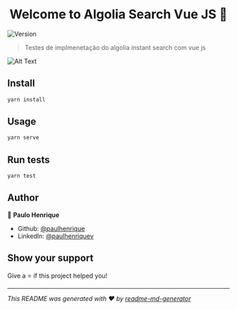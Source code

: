 <h1 align="center">Welcome to Algolia Search Vue JS 👋</h1>
<p>
  <img alt="Version" src="https://img.shields.io/badge/version-0.1.0-blue.svg?cacheSeconds=2592000" />
</p>

> Testes de implmenetação do algolia instant search com vue js

![Alt Text](https://media.giphy.com/media/2yLNN4wTy7Zr8JSXHB/giphy-downsized-large.gif)

## Install

```sh
yarn install
```

## Usage

```sh
yarn serve
```

## Run tests

```sh
yarn test
```

## Author

👤 **Paulo Henrique**

* Github: [@paulhenrique](https://github.com/paulhenrique)
* LinkedIn: [@paulhenriquev](https://linkedin.com/in/paulhenriquev)

## Show your support

Give a ⭐️ if this project helped you!

***
_This README was generated with ❤️ by [readme-md-generator](https://github.com/kefranabg/readme-md-generator)_